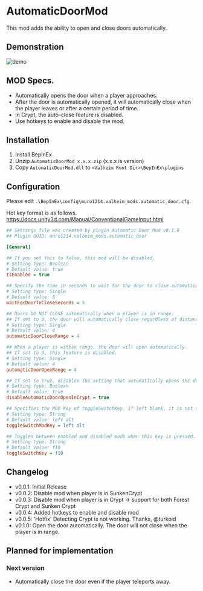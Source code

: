 # AutomaticDoorMod
This mod adds the ability to open and close doors automatically.

## Demonstration
![demo](https://raw.githubusercontent.com/wiki/muro1214/AutomaticDoorMod/images/AutomaticDoor.gif)

## MOD Specs.

* Automatically opens the door when a player approaches.
* After the door is automatically opened, it will automatically close when the player leaves or after a certain period of time.
* In Crypt, the auto-close feature is disabled.
* Use hotkeys to enable and disable the mod.

## Installation
1. Install BepInEx
2. Unzip `AutomaticDoorMod_x.x.x.zip` (x.x.x is version)
3. Copy `AutomaticDoorMod.dll` to `<Valheim Root Dir>\BepInEx\plugins`

## Configuration
Please edit `.\BepInEx\config\muro1214.valheim_mods.automatic_door.cfg`.  

Hot key format is as follows.  
https://docs.unity3d.com/Manual/ConventionalGameInput.html

~~~ini
## Settings file was created by plugin Automatic Door Mod v0.1.0
## Plugin GUID: muro1214.valheim_mods.automatic_door

[General]

## If you set this to false, this mod will be disabled.
# Setting type: Boolean
# Default value: true
IsEnabled = true

## Specify the time in seconds to wait for the door to close automatically.
# Setting type: Single
# Default value: 5
waitForDoorToCloseSeconds = 5

## Doors DO NOT CLOSE automatically when a player is in range.
## If set to 0, the door will automatically close regardless of distance.
# Setting type: Single
# Default value: 4
automaticDoorCloseRange = 4

## When a player is within range, the door will open automatically.
## If set to 0, this feature is disabled.
# Setting type: Single
# Default value: 4
automaticDoorOpenRange = 4

## If set to true, disables the setting that automatically opens the door when you are inside Crypt.
# Setting type: Boolean
# Default value: true
disableAutomaticDoorOpenInCrypt = true

## Specifies the MOD Key of toggleSwitchKey. If left blank, it is not used.
# Setting type: String
# Default value: left alt
toggleSwitchModKey = left alt

## Toggles between enabled and disabled mods when this key is pressed.
# Setting type: String
# Default value: f10
toggleSwitchKey = f10
~~~

## Changelog
* v0.0.1: Initial Release
* v0.0.2: Disable mod when player is in SunkenCrypt
* v0.0.3: Disable mod when player is in Crypt -> support for both Forest Crypt and Sunken Crypt
* v0.0.4: Added hotkeys to enable and disable mod
* v0.0.5: 'Hotfix' Detecting Crypt is not working. Thanks, @turkoid
* v0.1.0: Open the door automatically. The door will not close when the player is in range.

## Planned for implementation
### Next version
* Automatically close the door even if the player teleports away.
